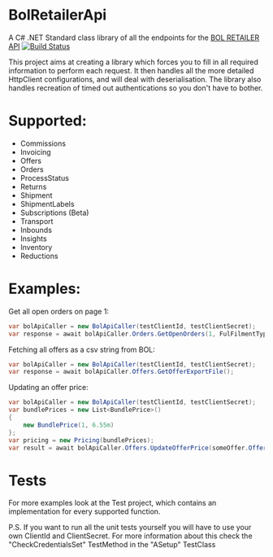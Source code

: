 

# BolRetailerApi
A C# .NET Standard class library of all the endpoints for the [BOL RETAILER API](https://api.bol.com/retailer/public)
[![Build Status](https://dev.azure.com/TwinvisionSoftware/BolRetailerApi/_apis/build/status/Twinvision.Twinvision.BolRetailerApi?branchName=master)](https://dev.azure.com/TwinvisionSoftware/BolRetailerApi/_build/latest?definitionId=13&branchName=master)

This project aims at creating a library which forces you to fill in all required information to perform each request.
It then handles all the more detailed HttpClient configurations, and will deal with deserialisation.
The library also handles recreation of timed out authentications so you don't have to bother.

# Supported:
 - Commissions
 - Invoicing
 - Offers
 - Orders
 - ProcessStatus
 - Returns
 - Shipment
 - ShipmentLabels
 - Subscriptions (Beta)
 - Transport
 - Inbounds
 - Insights
 - Inventory
 - Reductions

# Examples:

Get all open orders on page 1:
```cs
var bolApiCaller = new BolApiCaller(testClientId, testClientSecret);
var response = await bolApiCaller.Orders.GetOpenOrders(1, FulFilmentType.FBR);
```

Fetching all offers as a csv string from BOL:
```cs
var bolApiCaller = new BolApiCaller(testClientId, testClientSecret);
var response = await bolApiCaller.Offers.GetOfferExportFile();
```

Updating an offer price:
```cs
var bolApiCaller = new BolApiCaller(testClientId, testClientSecret);
var bundlePrices = new List<BundlePrice>()
{
    new BundlePrice(1, 6.55m)
};
var pricing = new Pricing(bundlePrices);
var result = await bolApiCaller.Offers.UpdateOfferPrice(someOffer.OfferId.ToString(), pricing);
```

# Tests

For more examples look at the Test project, which contains an implementation for every supported function.

P.S.
If you want to run all the unit tests yourself you will have to use your own ClientId and ClientSecret.
For more information about this check the "CheckCredentialsSet" TestMethod in the "ASetup" TestClass
